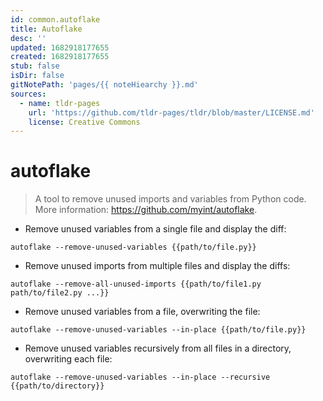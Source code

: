 ```yaml
---
id: common.autoflake
title: Autoflake
desc: ''
updated: 1682918177655
created: 1682918177655
stub: false
isDir: false
gitNotePath: 'pages/{{ noteHiearchy }}.md'
sources:
  - name: tldr-pages
    url: 'https://github.com/tldr-pages/tldr/blob/master/LICENSE.md'
    license: Creative Commons
---
```

# autoflake

> A tool to remove unused imports and variables from Python code.
> More information: <https://github.com/myint/autoflake>.

- Remove unused variables from a single file and display the diff:

`autoflake --remove-unused-variables {{path/to/file.py}}`

- Remove unused imports from multiple files and display the diffs:

`autoflake --remove-all-unused-imports {{path/to/file1.py path/to/file2.py ...}}`

- Remove unused variables from a file, overwriting the file:

`autoflake --remove-unused-variables --in-place {{path/to/file.py}}`

- Remove unused variables recursively from all files in a directory, overwriting each file:

`autoflake --remove-unused-variables --in-place --recursive {{path/to/directory}}`

